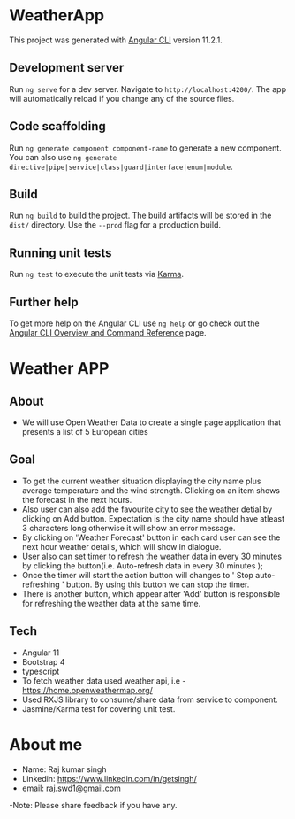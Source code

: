 # WeatherApp

This project was generated with [Angular CLI](https://github.com/angular/angular-cli) version 11.2.1.

## Development server

Run `ng serve` for a dev server. Navigate to `http://localhost:4200/`. The app will automatically reload if you change any of the source files.

## Code scaffolding

Run `ng generate component component-name` to generate a new component. You can also use `ng generate directive|pipe|service|class|guard|interface|enum|module`.

## Build

Run `ng build` to build the project. The build artifacts will be stored in the `dist/` directory. Use the `--prod` flag for a production build.

## Running unit tests

Run `ng test` to execute the unit tests via [Karma](https://karma-runner.github.io).

## Further help

To get more help on the Angular CLI use `ng help` or go check out the [Angular CLI Overview and Command Reference](https://angular.io/cli) page.

# Weather APP

## About
- We will use Open Weather Data to create a single page application that presents a list of 5 European cities 

## Goal
- To get the current weather situation displaying the city name plus average temperature and the wind strength. Clicking on an item shows the forecast in the next hours.
- Also user can also add the favourite city to see the weather detial by clicking on Add button. Expectation is the city name should have atleast 3 characters long otherwise it will show an error message.
- By clicking on 'Weather Forecast' button in each card user can see the next hour weather details, which will show in dialogue.
- User also can set timer to refresh the weather data in every 30 minutes by clicking the button(i.e.  Auto-refresh data in every 30 minutes );
- Once the timer will start the action button will changes to ' Stop auto-refreshing ' button. By using this button we can stop the timer.
- There is another button, which appear after 'Add' button is responsible for refreshing the weather data at the same time.

## Tech
- Angular 11
- Bootstrap 4
- typescript
- To fetch weather data used weather api, i.e - https://home.openweathermap.org/
- Used RXJS library to consume/share data from service to component.
- Jasmine/Karma test for covering unit test.

# About me
- Name: Raj kumar singh
- Linkedin: https://www.linkedin.com/in/getsingh/
- email: raj.swd1@gmail.com

-Note: Please share feedback if you have any.

